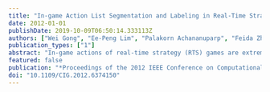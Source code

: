 ```yaml
---
title: "In-game Action List Segmentation and Labeling in Real-Time Strategy Games"
date: 2012-01-01
publishDate: 2019-10-09T06:50:14.333113Z
authors: ["Wei Gong", "Ee-Peng Lim", "Palakorn Achananuparp", "Feida Zhu", "David Lo", "Freddy Chong Tat Chua"]
publication_types: ["1"]
abstract: "In-game actions of real-time strategy (RTS) games are extremely useful in determining the players' strategies, analyzing their behaviors and recommending ways to improve their play skills. Unfortunately, unstructured sequences of in-game actions are hardly informative enough for these analyses. The inconsistency we observed in human annotation of in-game data makes the analytical task even more challenging. In this paper, we propose an integrated system for in-game action segmentation and semantic label assignment based on a Conditional Random Fields (CRFs) model with essential features extracted from the in-game actions. Our experiments demonstrate that the accuracy of our solution can be as high as 98.9%. © 2012 IEEE."
featured: false
publication: "*Proceedings of the 2012 IEEE Conference on Computational Intelligence and Games - CIG 12*"
doi: "10.1109/CIG.2012.6374150"
---
```


